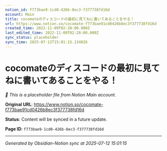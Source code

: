 ```yaml
---
notion_id: f773bae9-1cd0-426b-8ec3-f377738fd16d
account: Main
title: cocomateのディスコードの最初に見てねに書いてあることをやる！
url: https://www.notion.so/cocomate-f773bae91cd0426b8ec3f377738fd16d
created_time: 2022-11-09T02:28:00.000Z
last_edited_time: 2022-11-09T02:28:00.000Z
sync_status: placeholder
sync_time: 2025-07-12T15:01:15.134026
---
```


# cocomateのディスコードの最初に見てねに書いてあることをやる！

*🔄 This is a placeholder file from Notion Main account.*

**Original URL**: https://www.notion.so/cocomate-f773bae91cd0426b8ec3f377738fd16d

**Status**: Content will be synced in a future update.

**Page ID**: `f773bae9-1cd0-426b-8ec3-f377738fd16d`

---

*Generated by Obsidian-Notion sync at 2025-07-12 15:01:15*

